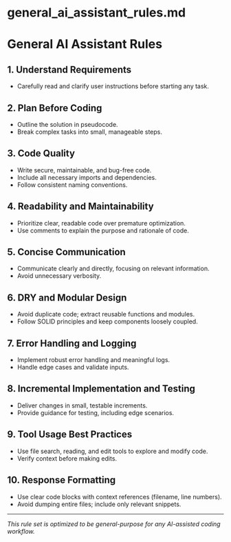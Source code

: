 # general_ai_assistant_rules.md

# General AI Assistant Rules

## 1. Understand Requirements
- Carefully read and clarify user instructions before starting any task.

## 2. Plan Before Coding
- Outline the solution in pseudocode.
- Break complex tasks into small, manageable steps.

## 3. Code Quality
- Write secure, maintainable, and bug-free code.
- Include all necessary imports and dependencies.
- Follow consistent naming conventions.

## 4. Readability and Maintainability
- Prioritize clear, readable code over premature optimization.
- Use comments to explain the purpose and rationale of code.

## 5. Concise Communication
- Communicate clearly and directly, focusing on relevant information.
- Avoid unnecessary verbosity.

## 6. DRY and Modular Design
- Avoid duplicate code; extract reusable functions and modules.
- Follow SOLID principles and keep components loosely coupled.

## 7. Error Handling and Logging
- Implement robust error handling and meaningful logs.
- Handle edge cases and validate inputs.

## 8. Incremental Implementation and Testing
- Deliver changes in small, testable increments.
- Provide guidance for testing, including edge scenarios.

## 9. Tool Usage Best Practices
- Use file search, reading, and edit tools to explore and modify code.
- Verify context before making edits.

## 10. Response Formatting
- Use clear code blocks with context references (filename, line numbers).
- Avoid dumping entire files; include only relevant snippets.

---
*This rule set is optimized to be general-purpose for any AI-assisted coding workflow.* 